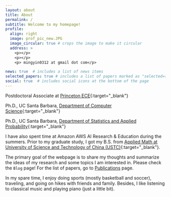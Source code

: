 ```yaml
---
layout: about
title: About
permalink: /
subtitle: Welcome to my homepage!
profile:
  align: right
  image: prof_pic_new.JPG
  image_circular: true # crops the image to make it circular
  address: >
    <p></p>
    <p></p>
    <p> mingyin0312 at gmail dot com</p>

news: true  # includes a list of news items
selected_papers: true # includes a list of papers marked as "selected={true}"
social: true  # includes social icons at the bottom of the page
---
```


Postdoctoral Associate at [Princeton ECE](https://ece.princeton.edu){:target="\_blank"}

Ph.D., UC Santa Barbara, [Department of Computer Science](https://www.cs.ucsb.edu/){:target="\_blank"}

Ph.D., UC Santa Barbara, [Department of Statistics and Applied Probability](https://www.pstat.ucsb.edu/){:target="\_blank"}


I have also spent time at Amazon AWS AI Research & Education during the summers.
Prior to my graduate study, I got my B.S. from [Applied Math at 
University of Science and Technology of China (USTC)](http://math.ustc.edu.cn/ENGLISH/list.htm){:target="\_blank"}. 

<!---
I am fond of the broad area of machine learning, e.g. reinforcement learning, large scale optimization and statistics. My current research primarily focuses on building statistical foundations for offline reinforcement learning. I enjoy understanding the theoretical ground of different algorithms that are of practical importance. Recently, I start to think about how to appropriately apply deep models to make RL practical. I am on the job market.
-->



The primary goal of the webpage is to share my thoughts and summarize the ideas of my research and some topics I am interested in. Please check the `Blog` page! For the list of papers, go to [Publications](/publications) page.


In my spare time, I enjoy doing sports (mostly basketball and soccer), traveling, and going on hikes with friends and family. Besides, I like listening to classical music and playing piano (just a little bit). 








